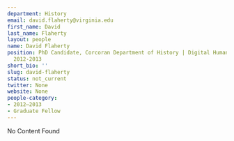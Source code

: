 ```yaml
---
department: History
email: david.flaherty@virginia.edu
first_name: David
last_name: Flaherty
layout: people
name: David Flaherty
position: PhD Candidate, Corcoran Department of History | Digital Humanities Fellow
  2012-2013
short_bio: ''
slug: david-flaherty
status: not_current
twitter: None
website: None
people-category:
- 2012–2013
- Graduate Fellow
---
```


No Content Found
